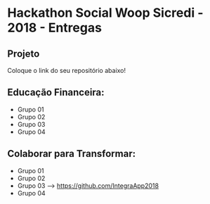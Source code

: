 # Hackathon Social Woop Sicredi - 2018 - Entregas

## Projeto

Coloque o link do seu repositório abaixo!

## Educação Financeira:

- Grupo 01
- Grupo 02
- Grupo 03
- Grupo 04


## Colaborar para Transformar:

- Grupo 01
- Grupo 02
- Grupo 03 --> https://github.com/IntegraApp2018
- Grupo 04
